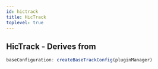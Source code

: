 ```yaml
---
id: hictrack
title: HicTrack
toplevel: true
---
```


## HicTrack - Derives from

```js
baseConfiguration: createBaseTrackConfig(pluginManager)
```
